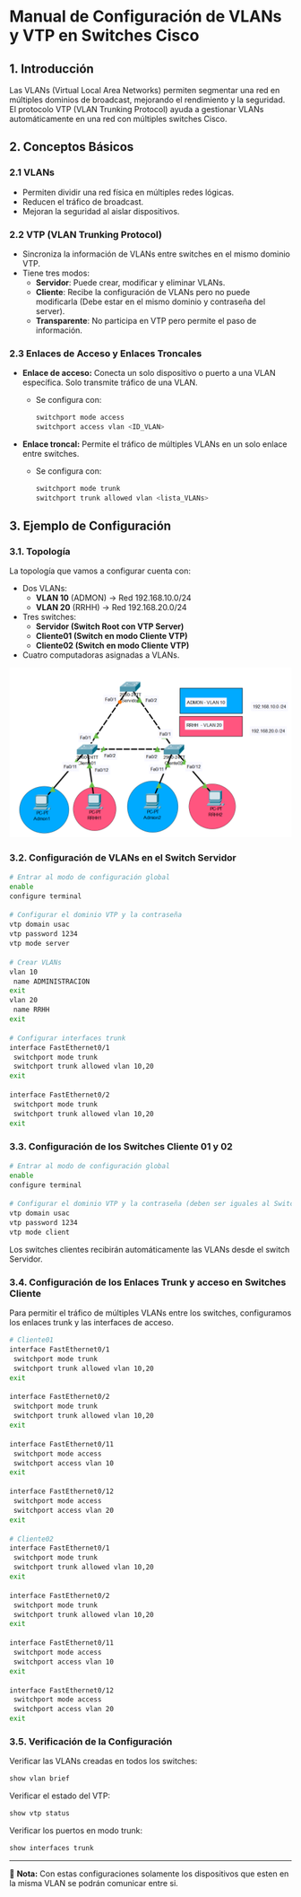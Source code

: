 # **Manual de Configuración de VLANs y VTP en Switches Cisco**

## **1. Introducción**

Las VLANs (Virtual Local Area Networks) permiten segmentar una red en múltiples dominios de broadcast, mejorando el rendimiento y la seguridad.
El protocolo VTP (VLAN Trunking Protocol) ayuda a gestionar VLANs automáticamente en una red con múltiples switches Cisco.

## **2. Conceptos Básicos**

### **2.1 VLANs**

- Permiten dividir una red física en múltiples redes lógicas.
- Reducen el tráfico de broadcast.
- Mejoran la seguridad al aislar dispositivos.

### **2.2 VTP (VLAN Trunking Protocol)**

- Sincroniza la información de VLANs entre switches en el mismo dominio VTP.
- Tiene tres modos:
  - **Servidor**: Puede crear, modificar y eliminar VLANs.
  - **Cliente**: Recibe la configuración de VLANs pero no puede modificarla (Debe estar en el mismo dominio y contraseña del server).
  - **Transparente**: No participa en VTP pero permite el paso de información.

### **2.3 Enlaces de Acceso y Enlaces Troncales**

- **Enlace de acceso:** Conecta un solo dispositivo o puerto a una VLAN específica. Solo transmite tráfico de una VLAN.
  - Se configura con:

    ```bash
    switchport mode access
    switchport access vlan <ID_VLAN>
    ```

- **Enlace troncal:** Permite el tráfico de múltiples VLANs en un solo enlace entre switches.
  - Se configura con:

    ```bash
    switchport mode trunk
    switchport trunk allowed vlan <lista_VLANs>
    ```

## **3. Ejemplo de Configuración**

### **3.1. Topología**

La topología que vamos a configurar cuenta con:

- Dos VLANs:
  - **VLAN 10** (ADMON) → Red 192.168.10.0/24
  - **VLAN 20** (RRHH) → Red 192.168.20.0/24
- Tres switches:
  - **Servidor (Switch Root con VTP Server)**
  - **Cliente01 (Switch en modo Cliente VTP)**
  - **Cliente02 (Switch en modo Cliente VTP)**
- Cuatro computadoras asignadas a VLANs.

![TopologiaVLANSVTP](/assets/topologia_vlan_vtp.png)

### **3.2. Configuración de VLANs en el Switch Servidor**

```bash
# Entrar al modo de configuración global
enable
configure terminal

# Configurar el dominio VTP y la contraseña
vtp domain usac
vtp password 1234
vtp mode server

# Crear VLANs
vlan 10
 name ADMINISTRACION
exit
vlan 20
 name RRHH
exit

# Configurar interfaces trunk
interface FastEthernet0/1
 switchport mode trunk
 switchport trunk allowed vlan 10,20
exit

interface FastEthernet0/2
 switchport mode trunk
 switchport trunk allowed vlan 10,20
exit
```

### **3.3. Configuración de los Switches Cliente 01 y 02**

```bash
# Entrar al modo de configuración global
enable
configure terminal

# Configurar el dominio VTP y la contraseña (deben ser iguales al Switch Server)
vtp domain usac
vtp password 1234
vtp mode client
```

Los switches clientes recibirán automáticamente las VLANs desde el switch Servidor.

### **3.4. Configuración de los Enlaces Trunk y acceso en Switches Cliente**

Para permitir el tráfico de múltiples VLANs entre los switches, configuramos los enlaces trunk y las interfaces de acceso.

```bash
# Cliente01
interface FastEthernet0/1
 switchport mode trunk
 switchport trunk allowed vlan 10,20
exit

interface FastEthernet0/2
 switchport mode trunk
 switchport trunk allowed vlan 10,20
exit

interface FastEthernet0/11
 switchport mode access
 switchport access vlan 10
exit

interface FastEthernet0/12
 switchport mode access
 switchport access vlan 20
exit

# Cliente02
interface FastEthernet0/1
 switchport mode trunk
 switchport trunk allowed vlan 10,20
exit

interface FastEthernet0/2
 switchport mode trunk
 switchport trunk allowed vlan 10,20
exit

interface FastEthernet0/11
 switchport mode access
 switchport access vlan 10
exit

interface FastEthernet0/12
 switchport mode access
 switchport access vlan 20
exit
```

### 3.5. Verificación de la Configuración

Verificar las VLANs creadas en todos los switches:

```bash
show vlan brief
```

Verificar el estado del VTP:

```bash
show vtp status
```

Verificar los puertos en modo trunk:

```bash
show interfaces trunk
```

---

📌 **Nota:** Con estas configuraciones solamente los dispositivos que esten en la misma VLAN se podrán comunicar entre si.